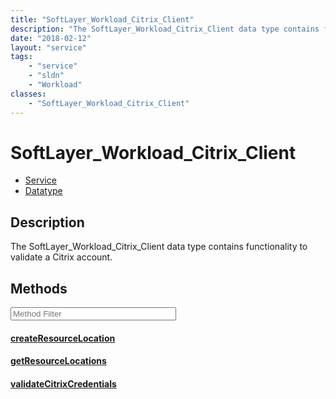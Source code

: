 ```yaml
---
title: "SoftLayer_Workload_Citrix_Client"
description: "The SoftLayer_Workload_Citrix_Client data type contains functionality to validate a Citrix account."
date: "2018-02-12"
layout: "service"
tags:
    - "service"
    - "sldn"
    - "Workload"
classes:
    - "SoftLayer_Workload_Citrix_Client"
---
```

# SoftLayer_Workload_Citrix_Client
<div id='service-datatype'>
    <ul id='sldn-reference-tabs'>
    <li id='service'> <a href='/reference/services/SoftLayer_Workload_Citrix_Client' >Service</a></li>    <li id='datatype'> <a href='/reference/datatypes/SoftLayer_Workload_Citrix_Client' >Datatype</a></li>
    </ul>
</div>

## Description
The SoftLayer_Workload_Citrix_Client data type contains functionality to validate a Citrix account. 



        
<div id="properties" class="content service-content">

## Methods

<div class="view-filters">
    <div class="clearfix">
        <div class="search-input-box">
            <input placeholder="Method Filter" onkeyup="titleSearch(inputId='edit-combine', divId='method-div', elementClass='method-row')" 
                type="text" id="edit-combine" value="" size="30" maxlength="128" class="form-text">
        </div>
    </div>
</div>

<div id="method-div">

<div class="method-row">

#### [createResourceLocation](/reference/services/SoftLayer_Workload_Citrix_Client/createResourceLocation)

</div>

<div class="method-row">

#### [getResourceLocations](/reference/services/SoftLayer_Workload_Citrix_Client/getResourceLocations)

</div>

<div class="method-row">

#### [validateCitrixCredentials](/reference/services/SoftLayer_Workload_Citrix_Client/validateCitrixCredentials)

</div>
</div>

</div>

